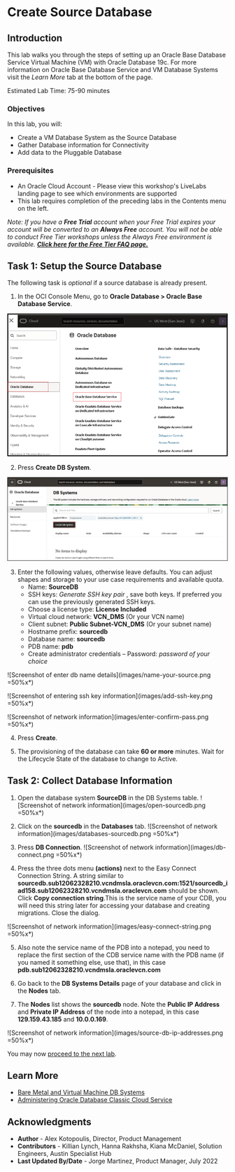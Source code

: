 # Create Source Database

## Introduction

This lab walks you through the steps of setting up an Oracle Base Database Service Virtual Machine (VM) with Oracle Database 19c. For more information on Oracle Base Database Service and VM Database Systems visit the *Learn More* tab at the bottom of the page.

Estimated Lab Time: 75-90 minutes

### Objectives

In this lab, you will:
* Create a VM Database System as the Source Database
* Gather Database information for Connectivity
* Add data to the Pluggable Database

### Prerequisites

* An Oracle Cloud Account - Please view this workshop's LiveLabs landing page to see which environments are supported
* This lab requires completion of the preceding labs in the Contents menu on the left.

*Note: If you have a **Free Trial** account when your Free Trial expires your account will be converted to an **Always Free** account. You will not be able to conduct Free Tier workshops unless the Always Free environment is available. **[Click here for the Free Tier FAQ page.](https://www.oracle.com/cloud/free/faq.html)***

## Task 1: Setup the Source Database

The following task is *optional* if a source database is already present.

1. In the OCI Console Menu, go to **Oracle Database > Oracle Base Database Service**.

  ![Screenshot of Oracle Base Database (VM, BM) navigation](images/oracle-base-database.png)

2. Press **Create DB System**.

  ![Screenshot of create db system](images/create-db-system.png)

3. Enter the following values, otherwise leave defaults. You can adjust shapes and storage to your use case requirements and available quota.
    - Name: **SourceDB**
    - SSH keys: *Generate SSH key pair* , save both keys. If preferred you can use the previously generated SSH keys.
    - Choose a license type: **License Included**
    - Virtual cloud network: **VCN\_DMS** (Or your VCN name)
    - Client subnet: **Public Subnet-VCN\_DMS** (Or your subnet name)
    - Hostname prefix: **sourcedb**
    - Database name: **sourcedb**
    - PDB name: **pdb**
    - Create administrator credentials – Password: *password of your choice*

  ![Screenshot of enter db name details](images/name-your-source.png =50%x*)

  ![Screenshot of entering ssh key information](images/add-ssh-key.png =50%x*)

  ![Screenshot of network information](images/enter-confirm-pass.png =50%x*)

4. Press **Create**.

5. The provisioning of the database can take **60 or more** minutes. Wait for the Lifecycle State of the database to change to Active.


## Task 2: Collect Database Information

1. Open the database system **SourceDB** in the DB Systems table.
  ![Screenshot of network information](images/open-sourcedb.png =50%x*)

2. Click on the **sourcedb** in the **Databases** tab.
![Screenshot of network information](images/databases-sourcedb.png =50%x*)

3. Press **DB Connection**.
  ![Screenshot of network information](images/db-connect.png =50%x*)

4. Press the three dots menu **(actions)** next to the Easy Connect Connection String. A string similar to **sourcedb.sub12062328210.vcndmsla.oraclevcn.com:1521/sourcedb_iad158.sub12062328210.vcndmsla.oraclevcn.com** should be shown. Click **Copy connection string**.This is the service name of your CDB, you will need this string later for accessing your database and creating migrations. Close the dialog.

  ![Screenshot of network information](images/easy-connect-string.png =50%x*)

5. Also note the service name of the PDB into a notepad, you need to replace the first section of the CDB service name with the PDB name (if you named it something else, use that), in this case **pdb.sub12062328210.vcndmsla.oraclevcn.com**

6. Go back to the **DB Systems Details** page of your database and click in the **Nodes** tab.

7. The **Nodes** list shows the **sourcedb** node. Note the **Public IP Address** and **Private IP Address** of the node into a notepad, in this case **129.159.43.185** and **10.0.0.169**.

  ![Screenshot of network information](images/source-db-ip-addresses.png =50%x*)

You may now [proceed to the next lab](#next).

## Learn More

* [Bare Metal and Virtual Machine DB Systems](https://docs.oracle.com/en-us/iaas/Content/Database/Concepts/overview.htm)
* [Administering Oracle Database Classic Cloud Service](https://docs.oracle.com/en/cloud/paas/database-dbaas-cloud/csdbi/this-service.html)

## Acknowledgments
* **Author** - Alex Kotopoulis, Director, Product Management
* **Contributors** -  Killian Lynch, Hanna Rakhsha, Kiana McDaniel, Solution Engineers, Austin Specialist Hub
* **Last Updated By/Date** - Jorge Martinez, Product Manager, July 2022

